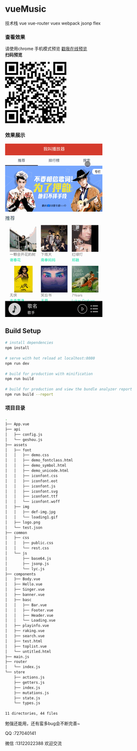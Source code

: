
# vueMusic

技术栈 vue vue-router vuex webpack jsonp flex

### 查看效果
请使用chrome 手机模式预览
[戳我在线预览](http://bestdingsheng.github.io/vueMusic/dist/index.html)
  </br>
**扫码预览**

![](./preview/codeImg.png)

### 效果展示
![](./preview/muisc.gif)

## Build Setup

``` bash
# install dependencies
npm install

# serve with hot reload at localhost:8080
npm run dev

# build for production with minification
npm run build

# build for production and view the bundle analyzer report
npm run build --report
```

### 项目目录

```bash
.
├── App.vue
├── api
│   ├── config.js
│   └── geshou.js
├── assets
│   ├── font
│   │   ├── demo.css
│   │   ├── demo_fontclass.html
│   │   ├── demo_symbol.html
│   │   ├── demo_unicode.html
│   │   ├── iconfont.css
│   │   ├── iconfont.eot
│   │   ├── iconfont.js
│   │   ├── iconfont.svg
│   │   ├── iconfont.ttf
│   │   └── iconfont.woff
│   ├── img
│   │   ├── def-img.jpg
│   │   └── loading1.gif
│   ├── logo.png
│   └── test.json
├── common
│   ├── css
│   │   ├── public.css
│   │   └── rest.css
│   └── js
│       ├── base64.js
│       ├── jsonp.js
│       └── lyc.js
├── components
│   ├── Body.vue
│   ├── Hello.vue
│   ├── Singer.vue
│   ├── banner.vue
│   ├── basc
│   │   ├── Bar.vue
│   │   ├── Footer.vue
│   │   ├── Header.vue
│   │   └── Loading.vue
│   ├── playinfo.vue
│   ├── raking.vue
│   ├── search.vue
│   ├── test.html
│   ├── toplist.vue
│   └── untitled.html
├── main.js
├── router
│   └── index.js
└── store
    ├── actions.js
    ├── getters.js
    ├── index.js
    ├── mutations.js
    ├── state.js
    └── types.js

11 directories, 44 files
```
勉强还能用，还有蛮多bug会不断完善~

QQ :727040141

微信 :13122022388  欢迎交流
